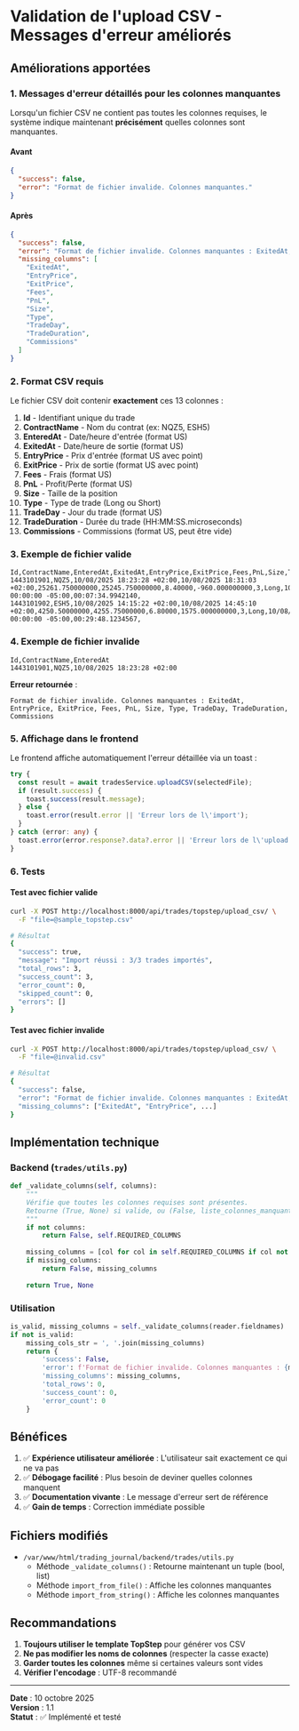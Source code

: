 # Validation de l'upload CSV - Messages d'erreur améliorés

## Améliorations apportées

### 1. Messages d'erreur détaillés pour les colonnes manquantes

Lorsqu'un fichier CSV ne contient pas toutes les colonnes requises, le système indique maintenant **précisément** quelles colonnes sont manquantes.

#### Avant
```json
{
  "success": false,
  "error": "Format de fichier invalide. Colonnes manquantes."
}
```

#### Après
```json
{
  "success": false,
  "error": "Format de fichier invalide. Colonnes manquantes : ExitedAt, EntryPrice, ExitPrice, Fees, PnL, Size, Type, TradeDay, TradeDuration, Commissions",
  "missing_columns": [
    "ExitedAt",
    "EntryPrice",
    "ExitPrice",
    "Fees",
    "PnL",
    "Size",
    "Type",
    "TradeDay",
    "TradeDuration",
    "Commissions"
  ]
}
```

### 2. Format CSV requis

Le fichier CSV doit contenir **exactement** ces 13 colonnes :

1. **Id** - Identifiant unique du trade
2. **ContractName** - Nom du contrat (ex: NQZ5, ESH5)
3. **EnteredAt** - Date/heure d'entrée (format US)
4. **ExitedAt** - Date/heure de sortie (format US)
5. **EntryPrice** - Prix d'entrée (format US avec point)
6. **ExitPrice** - Prix de sortie (format US avec point)
7. **Fees** - Frais (format US)
8. **PnL** - Profit/Perte (format US)
9. **Size** - Taille de la position
10. **Type** - Type de trade (Long ou Short)
11. **TradeDay** - Jour du trade (format US)
12. **TradeDuration** - Durée du trade (HH:MM:SS.microseconds)
13. **Commissions** - Commissions (format US, peut être vide)

### 3. Exemple de fichier valide

```csv
Id,ContractName,EnteredAt,ExitedAt,EntryPrice,ExitPrice,Fees,PnL,Size,Type,TradeDay,TradeDuration,Commissions
1443101901,NQZ5,10/08/2025 18:23:28 +02:00,10/08/2025 18:31:03 +02:00,25261.750000000,25245.750000000,8.40000,-960.000000000,3,Long,10/08/2025 00:00:00 -05:00,00:07:34.9942140,
1443101902,ESH5,10/08/2025 14:15:22 +02:00,10/08/2025 14:45:10 +02:00,4250.50000000,4255.75000000,6.80000,1575.000000000,3,Long,10/08/2025 00:00:00 -05:00,00:29:48.1234567,
```

### 4. Exemple de fichier invalide

```csv
Id,ContractName,EnteredAt
1443101901,NQZ5,10/08/2025 18:23:28 +02:00
```

**Erreur retournée** :
```
Format de fichier invalide. Colonnes manquantes : ExitedAt, EntryPrice, ExitPrice, Fees, PnL, Size, Type, TradeDay, TradeDuration, Commissions
```

### 5. Affichage dans le frontend

Le frontend affiche automatiquement l'erreur détaillée via un toast :

```typescript
try {
  const result = await tradesService.uploadCSV(selectedFile);
  if (result.success) {
    toast.success(result.message);
  } else {
    toast.error(result.error || 'Erreur lors de l\'import');
  }
} catch (error: any) {
  toast.error(error.response?.data?.error || 'Erreur lors de l\'upload du fichier');
}
```

### 6. Tests

#### Test avec fichier valide
```bash
curl -X POST http://localhost:8000/api/trades/topstep/upload_csv/ \
  -F "file=@sample_topstep.csv"

# Résultat
{
  "success": true,
  "message": "Import réussi : 3/3 trades importés",
  "total_rows": 3,
  "success_count": 3,
  "error_count": 0,
  "skipped_count": 0,
  "errors": []
}
```

#### Test avec fichier invalide
```bash
curl -X POST http://localhost:8000/api/trades/topstep/upload_csv/ \
  -F "file=@invalid.csv"

# Résultat
{
  "success": false,
  "error": "Format de fichier invalide. Colonnes manquantes : ExitedAt, EntryPrice, ...",
  "missing_columns": ["ExitedAt", "EntryPrice", ...]
}
```

## Implémentation technique

### Backend (`trades/utils.py`)

```python
def _validate_columns(self, columns):
    """
    Vérifie que toutes les colonnes requises sont présentes.
    Retourne (True, None) si valide, ou (False, liste_colonnes_manquantes) si invalide.
    """
    if not columns:
        return False, self.REQUIRED_COLUMNS
    
    missing_columns = [col for col in self.REQUIRED_COLUMNS if col not in columns]
    if missing_columns:
        return False, missing_columns
    
    return True, None
```

### Utilisation

```python
is_valid, missing_columns = self._validate_columns(reader.fieldnames)
if not is_valid:
    missing_cols_str = ', '.join(missing_columns)
    return {
        'success': False,
        'error': f'Format de fichier invalide. Colonnes manquantes : {missing_cols_str}',
        'missing_columns': missing_columns,
        'total_rows': 0,
        'success_count': 0,
        'error_count': 0
    }
```

## Bénéfices

1. ✅ **Expérience utilisateur améliorée** : L'utilisateur sait exactement ce qui ne va pas
2. ✅ **Débogage facilité** : Plus besoin de deviner quelles colonnes manquent
3. ✅ **Documentation vivante** : Le message d'erreur sert de référence
4. ✅ **Gain de temps** : Correction immédiate possible

## Fichiers modifiés

- `/var/www/html/trading_journal/backend/trades/utils.py`
  - Méthode `_validate_columns()` : Retourne maintenant un tuple (bool, list)
  - Méthode `import_from_file()` : Affiche les colonnes manquantes
  - Méthode `import_from_string()` : Affiche les colonnes manquantes

## Recommandations

1. **Toujours utiliser le template TopStep** pour générer vos CSV
2. **Ne pas modifier les noms de colonnes** (respecter la casse exacte)
3. **Garder toutes les colonnes** même si certaines valeurs sont vides
4. **Vérifier l'encodage** : UTF-8 recommandé

---

**Date** : 10 octobre 2025  
**Version** : 1.1  
**Statut** : ✅ Implémenté et testé

